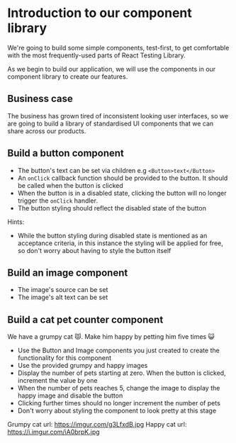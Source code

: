 # Introduction to our component library

We're going to build some simple components, test-first, to get comfortable with the most frequently-used parts of React Testing Library.

As we begin to build our application, we will use the components in our component library to create our features.

## Business case

The business has grown tired of inconsistent looking user interfaces, so we are going to build a library of standardised UI components that we can share across our products.

## Build a button component

- The button's text can be set via children e.g `<Button>text</Button>`
- An `onClick` callback function should be provided to the button. It should be called when the button is clicked
- When the button is in a disabled state, clicking the button will no longer trigger the `onClick` handler.
- The button styling should reflect the disabled state of the button

Hints:

- While the button styling during disabled state is mentioned as an acceptance criteria, in this instance the styling will be applied for free, so don't worry about having to style the button itself

## Build an image component

- The image's source can be set
- The image's alt text can be set

## Build a cat pet counter component

We have a grumpy cat 😾. Make him happy by petting him five times 😺

- Use the Button and Image components you just created to create the functionality for this component
- Use the provided grumpy and happy images
- Display the number of pets starting at zero. When the button is clicked, increment the value by one
- When the number of pets reaches 5, change the image to display the happy image and disable the button
- Clicking further times should no longer increment the number of pets
- Don't worry about styling the component to look pretty at this stage

Grumpy cat url: https://imgur.com/g3LfxdB.jpg
Happy cat url: https://i.imgur.com/iA0brpK.jpg
